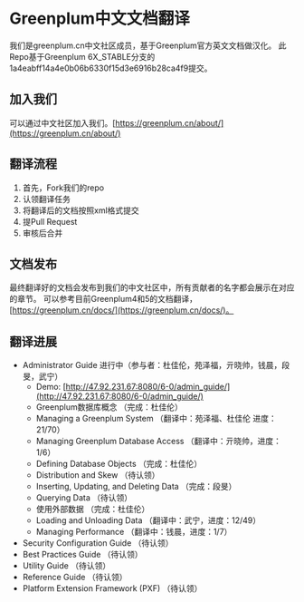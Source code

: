 # Greenplum中文文档翻译
我们是greenplum.cn中文社区成员，基于Greenplum官方英文文档做汉化。
此Repo基于Greenplum 6X_STABLE分支的1a4eabff14a4e0b06b6330f15d3e6916b28ca4f9提交。
## 加入我们
可以通过中文社区加入我们。[https://greenplum.cn/about/](https://greenplum.cn/about/)
## 翻译流程

 1. 首先，Fork我们的repo
 2. 认领翻译任务
 3. 将翻译后的文档按照xml格式提交
 4. 提Pull Request
 5. 审核后合并

## 文档发布
最终翻译好的文档会发布到我们的中文社区中，所有贡献者的名字都会展示在对应的章节。
可以参考目前Greenplum4和5的文档翻译，[https://greenplum.cn/docs/](https://greenplum.cn/docs/)。

## 翻译进展
- Administrator Guide 进行中（参与者：杜佳伦，苑泽福，亓晓帅，钱晨，段旻，武宁）
    - Demo: [http://47.92.231.67:8080/6-0/admin_guide/](http://47.92.231.67:8080/6-0/admin_guide/)
	- Greenplum数据库概念 （完成：杜佳伦）
	- Managing a Greenplum System （翻译中：苑泽福、杜佳伦 进度：21/70）
	- Managing Greenplum Database Access （翻译中：亓晓帅，进度：1/6）
	- Defining Database Objects （完成：杜佳伦）
	- Distribution and Skew （待认领）
	- Inserting, Updating, and Deleting Data （完成：段旻）
	- Querying Data （待认领）
	- 使用外部数据 （完成：杜佳伦）
	- Loading and Unloading Data （翻译中：武宁，进度：12/49）
	- Managing Performance （翻译中：钱晨，进度：1/7）
- Security Configuration Guide （待认领）
- Best Practices Guide （待认领）
- Utility Guide （待认领）
- Reference Guide （待认领）
- Platform Extension Framework (PXF) （待认领）
